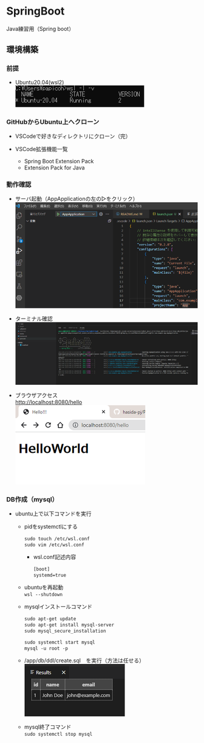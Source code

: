 # SpringBoot
Java練習用（Spring boot）

## 環境構築
### 前提
- Ubuntu20.04(wsl2)  
![wsl](img/wsl_status.png "Ubuntuの状態")

### GitHubからUbuntu上へクローン
- VSCodeで好きなディレクトリにクローン（完）

- VSCode拡張機能一覧
  - Spring Boot Extension Pack
  - Extension Pack for Java

### 動作確認
- サーバ起動（AppApplicationの左の▷をクリック）  
![wsl](img/operation_check01.png "起動")

- ターミナル確認
![wsl](img/operation_check02.png "ターミナル確認")

- ブラウザアクセス  
[http://localhost:8080/hello](http://localhost:8080/hello)  
![wsl](img/operation_check03.png "ブラウザ確認")


### DB作成（mysql）
- ubuntu上で以下コマンドを実行
  - pidをsystemctlにする
    ``` 
    sudo touch /etc/wsl.conf
    sudo vim /etc/wsl.conf
    ```
      - wsl.conf記述内容
        ``` 
        [boot] 
        systemd=true
        ```
  - ubuntuを再起動  
    ``` wsl --shutdown ```

  - mysqlインストールコマンド
    ```
    sudo apt-get update
    sudo apt-get install mysql-server
    sudo mysql_secure_installation
    ```

    ```
    sudo systemctl start mysql
    mysql -u root -p
    ```
  
  - /app/db/ddl/create.sql　を実行（方法は任せる）
  ![db](img/db_initialize.png "DBの状態")
  
  - mysql終了コマンド  
  ``` sudo systemctl stop mysql ```


